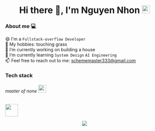 <h1 align="center">
  Hi there 👋, I'm Nguyen Nhon <img src="https://cultofthepartyparrot.com/parrots/hd/githubparrot.gif" width="25" height="25"/>
</h1>

### About me  💻


😄 I'm a `Fullstack-overflow Developer` \
👯 My hobbies: touching grass \
🌱 I’m currently working on building a house \
🔭 I’m currently learning `System Design` `AI Engineering` \
📫 Feel free to reach out to me: schememaster333@gmail.com



### Tech stack

<h6 align="left">master of none 
   <img src="https://cultofthepartyparrot.com/parrots/hd/hypnoparrotlight.gif" width="25" height="25"/>
</h6>
<img src="https://user-images.githubusercontent.com/74038190/212284087-bbe7e430-757e-4901-90bf-4cd2ce3e1852.gif" width="40">

<p align="center">
  <a href="https://skillicons.dev">
    <img src="https://skillicons.dev/icons?i=tailwind,threejs,javascript,typescript,nodejs,nestjs,react,next,vue,python,fastapi,java,spring,php,laravel,mongodb,postgresql,mysql,redis,rabbitmq,kafka,git,githubactions,aws,terraform,kubernetes,docker,linux,bash,arch,neovim" />
  </a>
</p>
